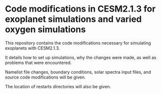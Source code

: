 # Code modifications in CESM2.1.3 for exoplanet simulations and varied oxygen simulations

This repository contains the code modifications necessary for simulating exoplanets with CESM2.1.3.

It details how to set up simulations, why the changes were made, as well as problems that were encountered.

Namelist file changes, boundary conditions, solar spectra input files, and source code modifications will be given.

The location of restarts directories will also be given.
